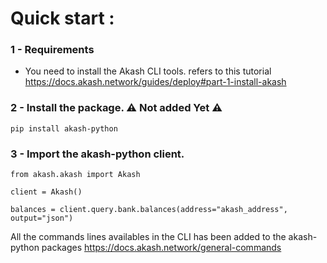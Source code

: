 # Quick start :

### 1 - Requirements 
- You need to install the Akash CLI tools. refers to this tutorial 
    https://docs.akash.network/guides/deploy#part-1-install-akash

### 2 - Install the package. ⚠️ Not added Yet ⚠️
```
pip install akash-python
```

### 3 - Import the akash-python client.

```
from akash.akash import Akash

client = Akash()

balances = client.query.bank.balances(address="akash_address", output="json")
```

All the commands lines availables in the CLI has been added to the akash-python packages
https://docs.akash.network/general-commands
